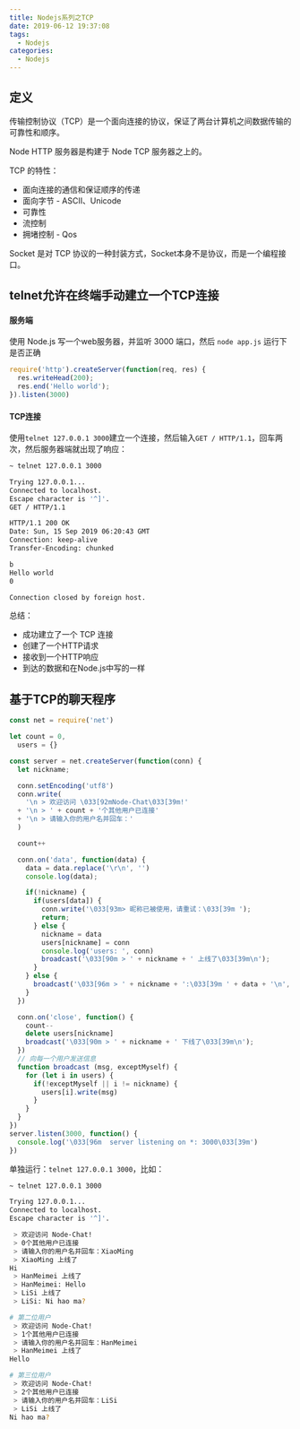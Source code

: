 ```yaml
---
title: Nodejs系列之TCP
date: 2019-06-12 19:37:08
tags:
  - Nodejs
categories:
  - Nodejs
---
```


## 定义

传输控制协议（TCP）是一个面向连接的协议，保证了两台计算机之间数据传输的可靠性和顺序。

Node HTTP 服务器是构建于 Node TCP 服务器之上的。

<!--more-->

TCP 的特性：

* 面向连接的通信和保证顺序的传递
* 面向字节 - ASCII、Unicode
* 可靠性
* 流控制
* 拥堵控制 - Qos

Socket 是对 TCP 协议的一种封装方式，Socket本身不是协议，而是一个编程接口。


## telnet允许在终端手动建立一个TCP连接

#### 服务端

使用 Node.js 写一个web服务器，并监听 3000 端口，然后 `node app.js` 运行下是否正确
```js
require('http').createServer(function(req, res) {
  res.writeHead(200);
  res.end('Hello world');
}).listen(3000)
```

#### TCP连接

使用`telnet 127.0.0.1 3000`建立一个连接，然后输入`GET / HTTP/1.1`，回车两次，然后服务器端就出现了响应：
```bash
~ telnet 127.0.0.1 3000

Trying 127.0.0.1...
Connected to localhost.
Escape character is '^]'.
GET / HTTP/1.1

HTTP/1.1 200 OK
Date: Sun, 15 Sep 2019 06:20:43 GMT
Connection: keep-alive
Transfer-Encoding: chunked

b
Hello world
0

Connection closed by foreign host.
```

总结：
* 成功建立了一个 TCP 连接
* 创建了一个HTTP请求
* 接收到一个HTTP响应
* 到达的数据和在Node.js中写的一样

## 基于TCP的聊天程序

```js
const net = require('net')

let count = 0,
  users = {}

const server = net.createServer(function(conn) {
  let nickname;

  conn.setEncoding('utf8')
  conn.write(
    '\n > 欢迎访问 \033[92mNode-Chat\033[39m!'
  + '\n > ' + count + '个其他用户已连接'
  + '\n > 请输入你的用户名并回车：'
  )

  count++

  conn.on('data', function(data) {
    data = data.replace('\r\n', '')
    console.log(data);

    if(!nickname) {
      if(users[data]) {
        conn.write('\033[93m> 昵称已被使用，请重试：\033[39m ');
        return;
      } else {
        nickname = data
        users[nickname] = conn
        console.log('users: ', conn)
        broadcast('\033[90m > ' + nickname + ' 上线了\033[39m\n');
      }
    } else {
      broadcast('\033[96m > ' + nickname + ':\033[39m ' + data + '\n', true);
    }
  })

  conn.on('close', function() {
    count--
    delete users[nickname]
    broadcast('\033[90m > ' + nickname + ' 下线了\033[39m\n');
  })
  // 向每一个用户发送信息
  function broadcast (msg, exceptMyself) {
    for (let i in users) {
      if(!exceptMyself || i != nickname) {
        users[i].write(msg)
      }
    }
  }
})
server.listen(3000, function() {
  console.log('\033[96m  server listening on *: 3000\033[39m')
})
```

单独运行：`telnet 127.0.0.1 3000`，比如：

```bash
~ telnet 127.0.0.1 3000

Trying 127.0.0.1...
Connected to localhost.
Escape character is '^]'.

 > 欢迎访问 Node-Chat!
 > 0个其他用户已连接
 > 请输入你的用户名并回车：XiaoMing
 > XiaoMing 上线了
Hi 
 > HanMeimei 上线了
 > HanMeimei: Hello
 > LiSi 上线了
 > LiSi: Ni hao ma?

# 第二位用户
 > 欢迎访问 Node-Chat!
 > 1个其他用户已连接
 > 请输入你的用户名并回车：HanMeimei
 > HanMeimei 上线了
Hello

# 第三位用户
 > 欢迎访问 Node-Chat!
 > 2个其他用户已连接
 > 请输入你的用户名并回车：LiSi
 > LiSi 上线了
Ni hao ma?

```